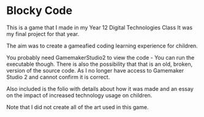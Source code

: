 # Blocky Code

This is a game that I made in my Year 12 Digital Technologies Class
It was my final project for that year. 

The aim was to create a gameafied coding learning experience for children.

You probably need GamemakerStudio2 to view the code - You can run the executable though.
There is also the possibility that that is an old, broken, version of the source code.
As I no longer have access to Gamemaker Studio 2 and cannot confirm it is correct.

Also included is the folio with details about how it was made and an essay on the impact of increased technology usage on children.


Note that I did not create all of the art used in this game.
